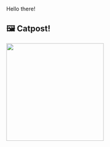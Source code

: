 Hello there!



## 🖼️ Catpost!

<sub>
    <img src="https://cdn2.thecatapi.com/images/bh0.png" height="256">
</sub>

